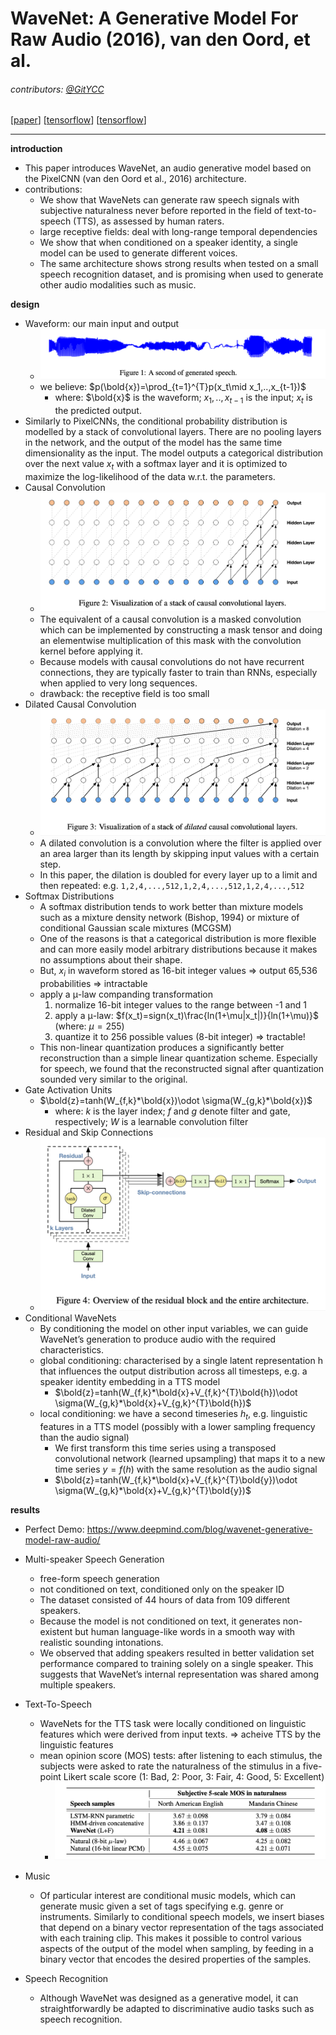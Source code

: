 # WaveNet: A Generative Model For Raw Audio (2016), van den Oord, et al.

###### contributors: [@GitYCC](https://github.com/GitYCC)

\[[paper](https://arxiv.org/pdf/1609.03499.pdf)\] \[[tensorflow](https://github.com/ibab/tensorflow-wavenet)\] \[[tensorflow](https://github.com/buriburisuri/speech-to-text-wavenet)\]

---

**introduction**

- This paper introduces WaveNet, an audio generative model based on the PixelCNN (van den Oord et al., 2016) architecture.
- contributions:
  - We show that WaveNets can generate raw speech signals with subjective naturalness never before reported in the field of text-to-speech (TTS), as assessed by human raters.
  - large receptive fields: deal with long-range temporal dependencies
  - We show that when conditioned on a speaker identity, a single model can be used to generate different voices.
  - The same architecture shows strong results when tested on a small speech recognition dataset, and is promising when used to generate other audio modalities such as music.

**design**

- Waveform: our main input and output
  - ![](assets/wavenet_01.png)
  - we believe: $p(\bold{x})=\prod_{t=1}^{T}p(x_t\mid x_1,..,x_{t-1})$
    - where: $\bold{x}$ is the waveform; $x_1,..,x_{t-1}$ is the input; $x_t$ is the predicted output.
- Similarly to PixelCNNs, the conditional probability distribution is modelled by a stack of convolutional layers. There are no pooling layers in the network, and the output of the model has the same time dimensionality as the input. The model outputs a categorical distribution over the next value $x_t$ with a softmax layer and it is optimized to maximize the log-likelihood of the data w.r.t. the parameters.
- Causal Convolution
  - ![](assets/wavenet_02.png)
  - The equivalent of a causal convolution is a masked convolution which can be implemented by constructing a mask tensor and doing an elementwise multiplication of this mask with the convolution kernel before applying it.
  - Because models with causal convolutions do not have recurrent connections, they are typically faster to train than RNNs, especially when applied to very long sequences.
  - drawback: the receptive field is too small
- Dilated Causal Convolution
  - ![](assets/wavenet_03.png)
  - A dilated convolution is a convolution where the filter is applied over an area larger than its length by skipping input values with a certain step.
  - In this paper, the dilation is doubled for every layer up to a limit and then repeated: e.g. `1,2,4,...,512,1,2,4,...,512,1,2,4,...,512`
- Softmax Distributions
  - A softmax distribution tends to work better than mixture models such as a mixture density network (Bishop, 1994) or mixture of conditional Gaussian scale mixtures (MCGSM)
  - One of the reasons is that a categorical distribution is more flexible and can more easily model arbitrary distributions because it makes no assumptions about their shape.
  - But, $x_i$ in waveform stored as 16-bit integer values => output 65,536 probabilities => intractable
  - apply a μ-law companding transformation
    1. normalize 16-bit integer values to the range between -1 and 1
    2. apply a μ-law: $f(x_t)=sign(x_t)\frac{ln(1+\mu|x_t|)}{ln(1+\mu)}$ (where: $\mu=255$)
    3. quantize it to 256 possible values (8-bit integer) => tractable!
  - This non-linear quantization produces a significantly better reconstruction than a simple linear quantization scheme. Especially for speech, we found that the reconstructed signal after quantization sounded very similar to the original.
- Gate Activation Units
  - $\bold{z}=tanh(W_{f,k}*\bold{x})\odot \sigma(W_{g,k}*\bold{x})$
    - where: $k$ is the layer index; $f$ and $g$ denote filter and gate, respectively; $W$ is a learnable convolution filter
- Residual and Skip Connections
  - ![](assets/wavenet_04.png)
- Conditional WaveNets
  - By conditioning the model on other input variables, we can guide WaveNet’s generation to produce audio with the required characteristics.
  - global conditioning: characterised by a single latent representation h that influences the output distribution across all timesteps, e.g. a speaker identity embedding in a TTS model
    - $\bold{z}=tanh(W_{f,k}*\bold{x}+V_{f,k}^{T}\bold{h})\odot \sigma(W_{g,k}*\bold{x}+V_{g,k}^{T}\bold{h})$
  - local conditioning: we have a second timeseries $h_t$, e.g. linguistic features in a TTS model (possibly with a lower sampling frequency than the audio signal)
    - We first transform this time series using a transposed convolutional network (learned upsampling) that maps it to a new time series $y = f(h)$ with the same resolution as the audio signal
    - $\bold{z}=tanh(W_{f,k}*\bold{x}+V_{f,k}^{T}\bold{y})\odot \sigma(W_{g,k}*\bold{x}+V_{g,k}^{T}\bold{y})$

**results**

- Perfect Demo: https://www.deepmind.com/blog/wavenet-generative-model-raw-audio/
- Multi-speaker Speech Generation
  - free-form speech generation 
  - not conditioned on text, conditioned only on the speaker ID
  - The dataset consisted of 44 hours of data from 109 different speakers.
  - Because the model is not conditioned on text, it generates non-existent but human language-like words in a smooth way with realistic sounding intonations.
  - We observed that adding speakers resulted in better validation set performance compared to training solely on a single speaker. This suggests that WaveNet’s internal representation was shared among multiple speakers.
- Text-To-Speech
  - WaveNets for the TTS task were locally conditioned on linguistic features which were derived from input texts. => acheive TTS by the linguistic features
  - mean opinion score (MOS) tests: after listening to each stimulus, the subjects were asked to rate the naturalness of the stimulus in a five-point Likert scale score (1: Bad, 2: Poor, 3: Fair, 4: Good, 5: Excellent)
    - ![](assets/wavenet_05.png)

- Music
  - Of particular interest are conditional music models, which can generate music given a set of tags specifying e.g. genre or instruments. Similarly to conditional speech models, we insert biases that depend on a binary vector representation of the tags associated with each training clip. This makes it possible to control various aspects of the output of the model when sampling, by feeding in a binary vector that encodes the desired properties of the samples.
- Speech Recognition
  - Although WaveNet was designed as a generative model, it can straightforwardly be adapted to discriminative audio tasks such as speech recognition.